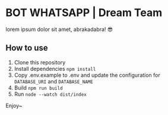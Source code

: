 # BOT WHATSAPP | Dream Team

lorem ipsum dolor sit amet, abrakadabra! 😎

## How to use

1. Clone this repository
2. Install dependencies `npm install`
3. Copy .env.example to .env and update the configuration for `DATABASE_URI` and `DATABASE_NAME`
4. Build `npm run build`
5. Run `node --watch dist/index`

Enjoy~
